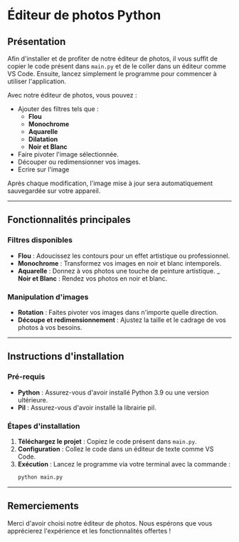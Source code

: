 # Éditeur de photos Python

## Présentation

Afin d'installer et de profiter de notre éditeur de photos, il vous suffit de copier le code présent dans `main.py` et de le coller dans un éditeur comme VS Code. Ensuite, lancez simplement le programme pour commencer à utiliser l'application.

Avec notre éditeur de photos, vous pouvez :
- Ajouter des filtres tels que :
  - **Flou**
  - **Monochrome**
  - **Aquarelle**
  - **Dilatation**
  - **Noir et Blanc**
- Faire pivoter l'image sélectionnée.
- Découper ou redimensionner vos images.
- Ecrire sur l'image

Après chaque modification, l'image mise à jour sera automatiquement sauvegardée sur votre appareil.

---

## Fonctionnalités principales

### Filtres disponibles
- **Flou** : Adoucissez les contours pour un effet artistique ou professionnel.
- **Monochrome** : Transformez vos images en noir et blanc intemporels.
- **Aquarelle** : Donnez à vos photos une touche de peinture artistique.
_ **Noir et Blanc** : Rendez vos photos en noir et blanc.

### Manipulation d'images
- **Rotation** : Faites pivoter vos images dans n'importe quelle direction.
- **Découpe et redimensionnement** : Ajustez la taille et le cadrage de vos photos à vos besoins.

---

## Instructions d'installation

### Pré-requis
- **Python** : Assurez-vous d'avoir installé Python 3.9 ou une version ultérieure.
- **Pil** : Assurez-vous d'avoir installé la librairie pil.

### Étapes d'installation
1. **Téléchargez le projet** :
   Copiez le code présent dans `main.py`.
2. **Configuration** : Collez le code dans un éditeur de texte comme VS Code.
3. **Exécution** : Lancez le programme via votre terminal avec la commande :
   ```bash
   python main.py
   ```

---

## Remerciements
Merci d'avoir choisi notre éditeur de photos. Nous espérons que vous apprécierez l'expérience et les fonctionnalités offertes !
